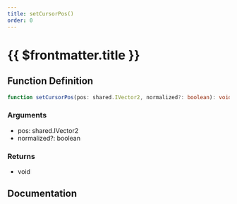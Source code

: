 ```yaml
---
title: setCursorPos()
order: 0
---
```


# {{ $frontmatter.title }}

## Function Definition

```ts
function setCursorPos(pos: shared.IVector2, normalized?: boolean): void;
```

### Arguments

* pos: shared.IVector2
* normalized?: boolean

### Returns

* void

## Documentation

<!--@include: ./parts/setCursorPos.md-->
